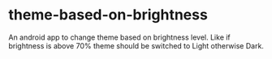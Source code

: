 # theme-based-on-brightness
An android app to change theme based on brightness level. Like if brightness is above 70% theme should be switched to Light otherwise Dark.
